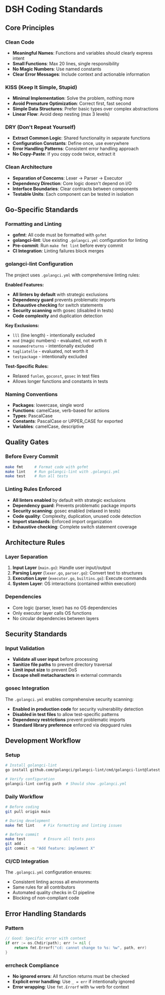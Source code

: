 # DSH Coding Standards

## Core Principles

### Clean Code
- **Meaningful Names**: Functions and variables should clearly express intent
- **Small Functions**: Max 20 lines, single responsibility
- **No Magic Numbers**: Use named constants
- **Clear Error Messages**: Include context and actionable information

### KISS (Keep It Simple, Stupid)
- **Minimal Implementation**: Solve the problem, nothing more
- **Avoid Premature Optimization**: Correct first, fast second
- **Simple Data Structures**: Prefer basic types over complex abstractions
- **Linear Flow**: Avoid deep nesting (max 3 levels)

### DRY (Don't Repeat Yourself)
- **Extract Common Logic**: Shared functionality in separate functions
- **Configuration Constants**: Define once, use everywhere
- **Error Handling Patterns**: Consistent error handling approach
- **No Copy-Paste**: If you copy code twice, extract it

### Clean Architecture
- **Separation of Concerns**: Lexer → Parser → Executor
- **Dependency Direction**: Core logic doesn't depend on I/O
- **Interface Boundaries**: Clear contracts between components
- **Testable Units**: Each component can be tested in isolation

## Go-Specific Standards

### Formatting and Linting
- **gofmt**: All code must be formatted with `gofmt`
- **golangci-lint**: Use existing `.golangci.yml` configuration for linting
- **Pre-commit**: Run `make fmt lint` before every commit
- **CI Integration**: Linting failures block merges

### golangci-lint Configuration
The project uses `.golangci.yml` with comprehensive linting rules:

**Enabled Features:**
- **All linters by default** with strategic exclusions
- **Dependency guard** prevents problematic imports
- **Exhaustive checking** for switch statements
- **Security scanning** with gosec (disabled in tests)
- **Code complexity** and duplication detection

**Key Exclusions:**
- `lll` (line length) - intentionally excluded
- `mnd` (magic numbers) - evaluated, not worth it
- `nonamedreturns` - intentionally excluded
- `tagliatelle` - evaluated, not worth it
- `testpackage` - intentionally excluded

**Test-Specific Rules:**
- Relaxed `funlen`, `goconst`, `gosec` in test files
- Allows longer functions and constants in tests

### Naming Conventions
- **Packages**: lowercase, single word
- **Functions**: camelCase, verb-based for actions
- **Types**: PascalCase
- **Constants**: PascalCase or UPPER_CASE for exported
- **Variables**: camelCase, descriptive

## Quality Gates

### Before Every Commit
```bash
make fmt     # Format code with gofmt
make lint    # Run golangci-lint with .golangci.yml
make test    # Run all tests
```

### Linting Rules Enforced
- **All linters enabled** by default with strategic exclusions
- **Dependency guard**: Prevents problematic package imports
- **Security scanning**: gosec enabled (relaxed in tests)
- **Code quality**: Complexity, duplication, unused code detection
- **Import standards**: Enforced import organization
- **Exhaustive checking**: Complete switch statement coverage

## Architecture Rules

### Layer Separation
1. **Input Layer** (`main.go`): Handle user input/output
2. **Parsing Layer** (`lexer.go`, `parser.go`): Convert text to structures  
3. **Execution Layer** (`executor.go`, `builtins.go`): Execute commands
4. **System Layer**: OS interactions (contained within execution)

### Dependencies
- Core logic (parser, lexer) has no OS dependencies
- Only executor layer calls OS functions
- No circular dependencies between layers

## Security Standards

### Input Validation
- **Validate all user input** before processing
- **Sanitize file paths** to prevent directory traversal
- **Limit input size** to prevent DoS
- **Escape shell metacharacters** in external commands

### gosec Integration
The `.golangci.yml` enables comprehensive security scanning:
- **Enabled in production code** for security vulnerability detection
- **Disabled in test files** to allow test-specific patterns
- **Dependency restrictions** prevent problematic imports
- **Standard library preference** enforced via depguard rules

## Development Workflow

### Setup
```bash
# Install golangci-lint
go install github.com/golangci/golangci-lint/cmd/golangci-lint@latest

# Verify configuration
golangci-lint config path  # Should show .golangci.yml
```

### Daily Workflow
```bash
# Before coding
git pull origin main

# During development
make fmt lint    # Fix formatting and linting issues

# Before commit
make test        # Ensure all tests pass
git add .
git commit -m "Add feature: implement X"
```

### CI/CD Integration
The `.golangci.yml` configuration ensures:
- Consistent linting across all environments
- Same rules for all contributors
- Automated quality checks in CI pipeline
- Blocking of non-compliant code

## Error Handling Standards

### Pattern
```go
// Good: Specific error with context
if err := os.Chdir(path); err != nil {
    return fmt.Errorf("cd: cannot change to %s: %w", path, err)
}
```

### errcheck Compliance
- **No ignored errors**: All function returns must be checked
- **Explicit error handling**: Use `_ = err` if intentionally ignored
- **Error wrapping**: Use `fmt.Errorf` with `%w` verb for context
